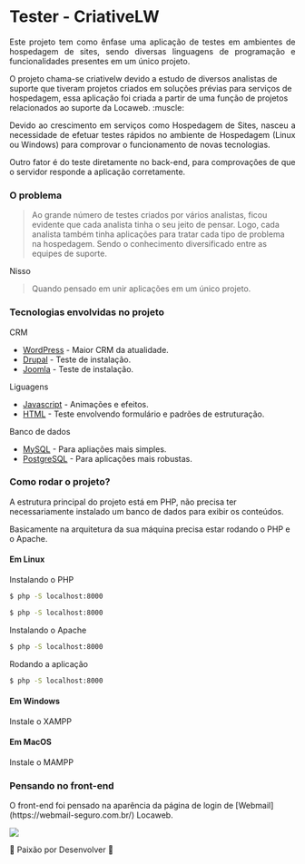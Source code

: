 # Tester - CriativeLW
<p align="justify">Este projeto tem como ênfase uma aplicação de testes em ambientes de hospedagem de sites, sendo diversas linguagens de programação
e funcionalidades presentes em um único projeto.</p>

<p>O projeto chama-se criativelw devido a estudo de diversos analistas de suporte que tiveram projetos criados em soluções prévias
para serviços de hospedagem, essa aplicação foi criada a partir de uma função de projetos relacionados ao suporte da Locaweb. :muscle:</p>

<p align="justify">Devido ao crescimento em serviços como Hospedagem de Sites, nasceu a necessidade de efetuar testes
rápidos no ambiente de Hospedagem (Linux ou Windows) para comprovar o funcionamento de novas tecnologias.</p>

<p align="justify">Outro fator é do teste diretamente no back-end, para comprovações de que o servidor responde a aplicação corretamente.</p>

### O problema

> Ao grande número de testes criados por vários analistas, ficou evidente que cada analista tinha o seu jeito de pensar.
> Logo, cada analista também tinha aplicações para tratar cada tipo de problema na hospedagem.
> Sendo o conhecimento diversificado entre as equipes de suporte.

<p>Nisso</p>

> Quando pensado em unir aplicações em um único projeto.

### Tecnologias envolvidas no projeto

<p>CRM</p>

* [WordPress](https://breakdance.github.io/breakdance/) - Maior CRM da atualidade.
* [Drupal](https://breakdance.github.io/breakdance/) - Teste de instalação.
* [Joomla](https://breakdance.github.io/breakdance/) - Teste de instalação.

<p>Liguagens</p>

* [Javascript](https://breakdance.github.io/breakdance/) - Animações e efeitos.
* [HTML](https://breakdance.github.io/breakdance/) - Teste envolvendo formulário e padrões de estruturação.

<p>Banco de dados</p>

* [MySQL](https://breakdance.github.io/breakdance/) - Para apliações mais simples.
* [PostgreSQL](https://breakdance.github.io/breakdance/) - Para aplicações mais robustas.


### Como rodar o projeto?

<p>A estrutura principal do projeto está em PHP, não precisa ter necessariamente instalado um banco de dados para exibir os conteúdos.</p>

<p>Basicamente na arquitetura da sua máquina precisa estar rodando o PHP e o Apache.</p>

#### Em Linux 

<p>Instalando o PHP</p>

```sh
$ php -S localhost:8000
```

```sh
$ php -S localhost:8000
```

<p>Instalando o Apache</p>

```sh
$ php -S localhost:8000
```

<p>Rodando a aplicação</p>

```sh
$ php -S localhost:8000
```

#### Em Windows

<p>Instale o XAMPP</p>

#### Em MacOS

<p>Instale o MAMPP</p>

### Pensando no front-end

<p>O front-end foi pensado na aparência da página de login de [Webmail](https://webmail-seguro.com.br/) Locaweb. </p>
<img src="https://i.imgur.com/x4abDHP.png">





:heartbeat: Paixão por Desenvolver :heartbeat:
